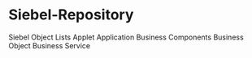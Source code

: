 # Siebel-Repository
Siebel Object Lists
Applet
Application
Business Components
Business Object
Business Service
